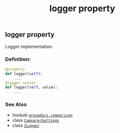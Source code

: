 ﻿---
title: logger property
second_title: GroupDocs.Comparison for Python via .NET API References
description: 
type: docs
url: /python-net/groupdocs.comparison/comparersettings/logger/
is_root: false
weight: 30
---

## logger property


Logger implementation.
### Definition:
```python
@property
def logger(self):
    ...
@logger.setter
def logger(self, value):
    ...
```

### See Also
* module [`groupdocs.comparison`](../../)
* class [`ComparerSettings`](/comparison/python-net/groupdocs.comparison/comparersettings)
* class [`ILogger`](/comparison/python-net/groupdocs.comparison.logging/ilogger)
